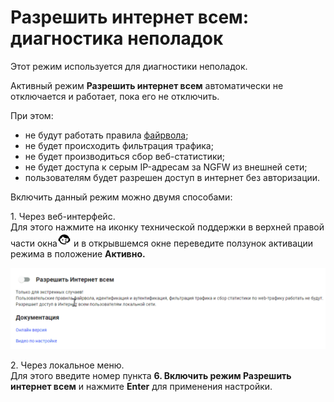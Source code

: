 # Разрешить интернет всем: диагностика неполадок

Этот режим используется для диагностики неполадок.

Активный режим **Разрешить интернет всем** автоматически не отключается и работает, пока его не отключить.

При этом:

* не будут работать правила [файрвола](../../settings/access-rules/firewall.md);
* не будет происходить фильтрация трафика;
* не будет производиться сбор веб-статистики;
* не будет доступа к серым IP-адресам за NGFW из внешней сети;
* пользователям будет разрешен доступ в интернет без авторизации.

Включить данный режим можно двумя способами:

1\. Через веб-интерфейс.\
Для этого нажмите на иконку технической поддержки в верхней правой части окна![](../../.gitbook/assets/icon-help.png) и в открывшемся окне переведите ползунок активации режима в положение **Активно.**

![](../../.gitbook/assets/allow-int.gif)

2\. Через локальное меню.\
Для этого введите номер пункта **6. Включить режим Разрешить интернет всем** и нажмите **Enter** для применения настройки.
